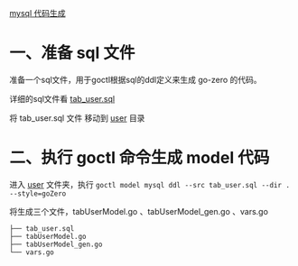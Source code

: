 
[mysql 代码生成](https://go-zero.dev/docs/tasks/cli/mysql)



# 一、准备 sql 文件

准备一个sql文件，用于goctl根据sql的ddl定义来生成 go-zero 的代码。

详细的sql文件看 [tab_user.sql](model%2Fuser%2Ftab_user.sql)

将 tab_user.sql 文件 移动到 [user](model%2Fuser) 目录


# 二、执行 goctl 命令生成 model 代码

进入 [user](model%2Fuser) 文件夹，执行 `goctl model mysql ddl --src tab_user.sql --dir . --style=goZero`

将生成三个文件，tabUserModel.go 、tabUserModel_gen.go 、vars.go

```
├── tab_user.sql
├── tabUserModel.go
├── tabUserModel_gen.go
└── vars.go
```

